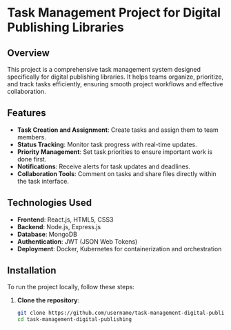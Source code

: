 # Task Management Project for Digital Publishing Libraries

## Overview
This project is a comprehensive task management system designed specifically for digital publishing libraries. It helps teams organize, prioritize, and track tasks efficiently, ensuring smooth project workflows and effective collaboration.

## Features
- **Task Creation and Assignment**: Create tasks and assign them to team members.
- **Status Tracking**: Monitor task progress with real-time updates.
- **Priority Management**: Set task priorities to ensure important work is done first.
- **Notifications**: Receive alerts for task updates and deadlines.
- **Collaboration Tools**: Comment on tasks and share files directly within the task interface.

## Technologies Used
- **Frontend**: React.js, HTML5, CSS3
- **Backend**: Node.js, Express.js
- **Database**: MongoDB
- **Authentication**: JWT (JSON Web Tokens)
- **Deployment**: Docker, Kubernetes for containerization and orchestration

## Installation
To run the project locally, follow these steps:

1. **Clone the repository**:
   ```bash
   git clone https://github.com/username/task-management-digital-publishing.git
   cd task-management-digital-publishing
